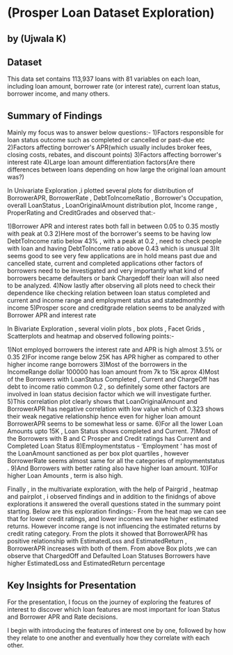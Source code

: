 # (Prosper Loan Dataset Exploration)
## by (Ujwala K)


## Dataset

This data set contains 113,937 loans with 81 variables on each loan, including loan amount, borrower rate (or interest rate), current loan status, borrower income, and many others.

## Summary of Findings

Mainly my focus was to answer below questions:-
1)Factors responsible for loan status outcome such as completed or cancelled or past-due etc
2)Factors affecting borrower's APR(which usually includes broker fees, closing costs, rebates, and discount points)
3)Factors affecting borrower's interest rate
4)Large loan amount differentiation factors(Are there differences between loans depending on how large the original loan amount was?)

In Univariate Exploration ,i plotted several plots for distribution of BorrowerAPR, BorrowerRate , DebtToIncomeRatio , Borrower's Occupation, overall LoanStatus , LoanOriginalAmount distribution plot, Income range , ProperRating and CreditGrades and observed that:-

1)Borrower APR and interest rates both fall in between 0.05 to 0.35 mostly with peak at 0.3
2)Here most of the borrower's seems to be having low DebtToIncome ratio below 43% , with a peak at 0.2 , need to check people with loan and having DebtToIncome ratio above 0.43 which is unusual
3)It seems good to see very few applications are in hold means past due and cancelled state, current and completed applications other factors of borrowers need to be investigated and very importantly what kind of borrowers became defaulters or bank Chargedoff their loan will also need to be analyzed.
4)Now lastly after observing all plots need to check their dependence like checking relation between loan status completed and current and income range and employment status and statedmonthly income 5)Prosper score and creditgrade relation seems to be analyzed with Borrower APR and interest rate

In Bivariate Exploration , several violin plots , box plots , Facet Grids , Scatterplots and heatmap and observed following points:-

1)Not employed borrowers the interest rate and APR is high almost 3.5% or 0.35
2)For income range below 25K has APR higher as compared to other higher income range borrowers
3)Most of the borrowers in the IncomeRange dollar 100000 has loan amount from 7k to 15k aprox
4)Most of the Borrowers with LoanStatus Completed , Current and ChargeOff has debt to income ratio common 0.2 , so definitely some other factors are involved in loan status decision factor which we will investigate further.
5)This correlation plot clearly shows that LoanOriginalAmount and BorrowerAPR has negative correlation with low value which of 0.323 shows their weak negative relationship hence even for higher loan amount BorrowerAPR seems to be somewhat less or same.
6)For all the lower Loan Amounts upto 15K , Loan Status shows completed and Current.
7)Most of the Borrowers with B and C Prosper and Credit ratings has Current and Completed Loan Status
8)Employmentstatus - ‘Employment ‘ has most of the LoanAmount sanctioned as per box plot quartiles , however BorrowerRate seems almost same for all the categories of mploymentstatus .
9)And Borrowers with better rating also have higher loan amount.
10)For higher Loan Amounts , term is also high.

Finally , in the multivariate exploration, with the help of Pairgrid , heatmap and pairplot , i observed findings and in addition to the finidngs of above explorations it  answered the overall questions stated in the summary point starting.
Below are this exploration findings:-
From the heat map we can see that for lower credit ratings, and lower incomes we have higher estimated returns. However income range is not influencing the estimated returns by credit rating category.
From the plots it showed that BorrowerAPR has positive relationship with EstimatedLoss and EstimatedReturn , BorrowerAPR increases with both of them.
From above Box plots ,we can observe that ChargedOff and Defaulted Loan Statuses Borrowers have higher EstimatedLoss and EstimatedReturn percentage


## Key Insights for Presentation

For the presentation, I focus on the journey of exploring the features of interest to discover which loan features are most important for loan Status and Borrower APR and Rate decisions.

I begin with introducing the features of interest one by one, followed by how they relate to one another and eventually how they correlate with each other.
